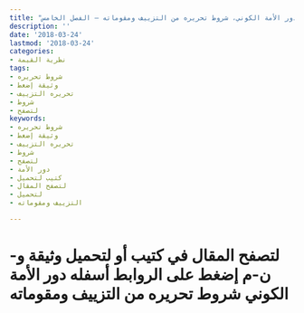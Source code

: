 ```yaml
---
title: "دور الأمة الكوني، شروط تحريره من التزييف ومقوماته – الفصل الخامس"
description: ''
date: '2018-03-24'
lastmod: '2018-03-24'
categories:
- نظرية القيمة
tags:
- شروط تحريره
- وثيقة إضغط
- تحريره التزييف
- شروط
- لتصفح
keywords:
- شروط تحريره
- وثيقة إضغط
- تحريره التزييف
- شروط
- لتصفح
- دور الأمة
- كتيب لتحميل
- لتصفح المقال
- لتحميل
- التزييف ومقوماته

---
```

# **لتصفح المقال في كتيب أو لتحميل وثيقة و-ن-م إضغط على الروابط أسفله** **دور الأمة الكوني شروط تحريره من التزييف ومقوماته**

###